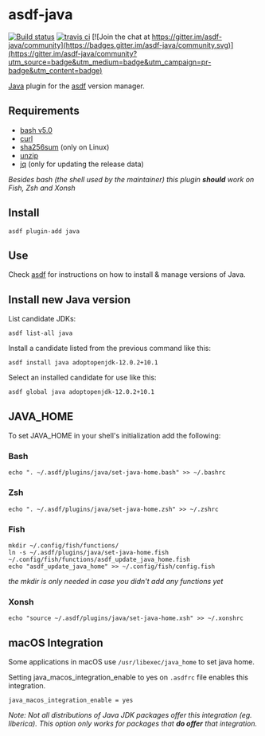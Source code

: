 # asdf-java

[![Build status](https://github.com/halcyon/asdf-java/workflows/asdf-java%20Tests/badge.svg?branch=master)](https://github.com/halcyon/asdf-java/actions?query=workflow%3A%22asdf-java+Tests%22+branch%3Amaster) [![travis ci](https://travis-ci.org/halcyon/asdf-java.svg?branch=master)](https://travis-ci.org/halcyon/asdf-java) [![Join the chat at https://gitter.im/asdf-java/community](https://badges.gitter.im/asdf-java/community.svg)](https://gitter.im/asdf-java/community?utm_source=badge&utm_medium=badge&utm_campaign=pr-badge&utm_content=badge)

[Java](https://www.java.com/en/) plugin for the [asdf](https://github.com/asdf-vm/asdf) version manager.

## Requirements
- [bash v5.0](https://www.gnu.org/software/bash/)
- [curl](https://curl.haxx.se/)
- [sha256sum](https://www.gnu.org/software/coreutils/) (only on Linux)
- [unzip](http://infozip.sourceforge.net/UnZip.html)
- [jq](https://stedolan.github.io/jq/) (only for updating the release data)

_Besides bash (the shell used by the maintainer) this plugin **should** work on Fish, Zsh and Xonsh_

## Install

```
asdf plugin-add java
```

## Use

Check [asdf](https://asdf-vm.github.io/asdf/) for instructions on how to install & manage versions of Java.

## Install new Java version

List candidate JDKs:

`asdf list-all java`

Install a candidate listed from the previous command like this:

`asdf install java adoptopenjdk-12.0.2+10.1`

Select an installed candidate for use like this:

`asdf global java adoptopenjdk-12.0.2+10.1`

## JAVA_HOME
To set JAVA_HOME in your shell's initialization add the following:

### Bash
`echo ". ~/.asdf/plugins/java/set-java-home.bash" >> ~/.bashrc`

### Zsh
`echo ". ~/.asdf/plugins/java/set-java-home.zsh" >> ~/.zshrc`

### Fish
```
mkdir ~/.config/fish/functions/
ln -s ~/.asdf/plugins/java/set-java-home.fish ~/.config/fish/functions/asdf_update_java_home.fish
echo "asdf_update_java_home" >> ~/.config/fish/config.fish
```
_the mkdir is only needed in case you didn't add any functions yet_

### Xonsh
`echo "source ~/.asdf/plugins/java/set-java-home.xsh" >> ~/.xonshrc`

## macOS Integration
Some applications in macOS use `/usr/libexec/java_home` to set java home.

Setting java_macos_integration_enable to yes on `.asdfrc` file enables this integration.

```
java_macos_integration_enable = yes
```

_Note: Not all distributions of Java JDK packages offer this integration (eg. liberica). This option only works for packages that **do offer** that integration._
